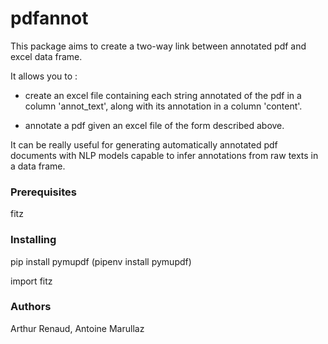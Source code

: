 
# pdfannot

This package aims to create a two-way link between annotated pdf and excel data frame.

It allows you to :

   - create an excel file containing each string annotated of the pdf in a column 'annot_text', along with its 
   annotation in a column 'content'.
    
   - annotate a pdf given an excel file of the form described above.
   
It can be really useful for generating automatically annotated pdf documents with NLP models capable to
infer annotations from raw texts in a data frame.


### Prerequisites

fitz

### Installing

pip install pymupdf
(pipenv install pymupdf)

import fitz

### Authors

Arthur Renaud, Antoine Marullaz


